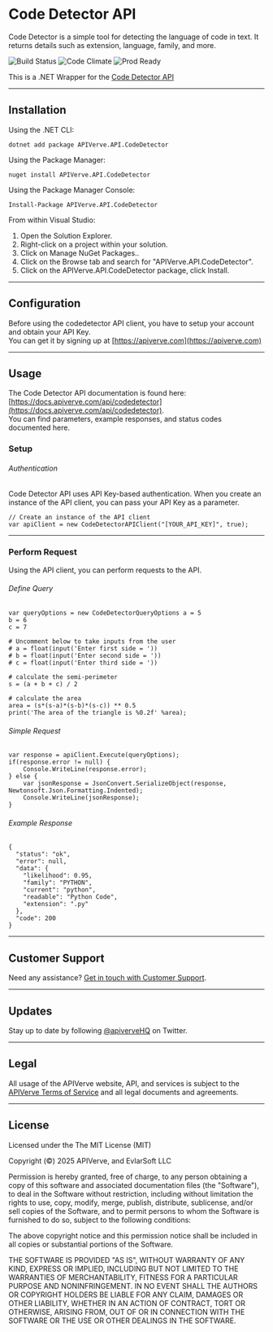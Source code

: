 Code Detector API
============

Code Detector is a simple tool for detecting the language of code in text. It returns details such as extension, language, family, and more.

![Build Status](https://img.shields.io/badge/build-passing-green)
![Code Climate](https://img.shields.io/badge/maintainability-B-purple)
![Prod Ready](https://img.shields.io/badge/production-ready-blue)

This is a .NET Wrapper for the [Code Detector API](https://apiverve.com/marketplace/api/codedetector)

---

## Installation

Using the .NET CLI:
```
dotnet add package APIVerve.API.CodeDetector
```

Using the Package Manager:
```
nuget install APIVerve.API.CodeDetector
```

Using the Package Manager Console:
```
Install-Package APIVerve.API.CodeDetector
```

From within Visual Studio:

1. Open the Solution Explorer.
2. Right-click on a project within your solution.
3. Click on Manage NuGet Packages..
4. Click on the Browse tab and search for "APIVerve.API.CodeDetector".
5. Click on the APIVerve.API.CodeDetector package, click Install.


---

## Configuration

Before using the codedetector API client, you have to setup your account and obtain your API Key.  
You can get it by signing up at [https://apiverve.com](https://apiverve.com)

---

## Usage

The Code Detector API documentation is found here: [https://docs.apiverve.com/api/codedetector](https://docs.apiverve.com/api/codedetector).  
You can find parameters, example responses, and status codes documented here.

### Setup

###### Authentication
Code Detector API uses API Key-based authentication. When you create an instance of the API client, you can pass your API Key as a parameter.

```
// Create an instance of the API client
var apiClient = new CodeDetectorAPIClient("[YOUR_API_KEY]", true);
```

---


### Perform Request
Using the API client, you can perform requests to the API.

###### Define Query

```
var queryOptions = new CodeDetectorQueryOptions a = 5
b = 6
c = 7

# Uncomment below to take inputs from the user
# a = float(input('Enter first side = '))
# b = float(input('Enter second side = '))
# c = float(input('Enter third side = '))

# calculate the semi-perimeter
s = (a + b + c) / 2

# calculate the area
area = (s*(s-a)*(s-b)*(s-c)) ** 0.5
print('The area of the triangle is %0.2f' %area);
```

###### Simple Request

```
var response = apiClient.Execute(queryOptions);
if(response.error != null) {
	Console.WriteLine(response.error);
} else {
    var jsonResponse = JsonConvert.SerializeObject(response, Newtonsoft.Json.Formatting.Indented);
    Console.WriteLine(jsonResponse);
}
```

###### Example Response

```
{
  "status": "ok",
  "error": null,
  "data": {
    "likelihood": 0.95,
    "family": "PYTHON",
    "current": "python",
    "readable": "Python Code",
    "extension": ".py"
  },
  "code": 200
}
```

---

## Customer Support

Need any assistance? [Get in touch with Customer Support](https://apiverve.com/contact).

---

## Updates
Stay up to date by following [@apiverveHQ](https://twitter.com/apiverveHQ) on Twitter.

---

## Legal

All usage of the APIVerve website, API, and services is subject to the [APIVerve Terms of Service](https://apiverve.com/terms) and all legal documents and agreements.

---

## License
Licensed under the The MIT License (MIT)

Copyright (&copy;) 2025 APIVerve, and EvlarSoft LLC

Permission is hereby granted, free of charge, to any person obtaining a copy of this software and associated documentation files (the "Software"), to deal in the Software without restriction, including without limitation the rights to use, copy, modify, merge, publish, distribute, sublicense, and/or sell copies of the Software, and to permit persons to whom the Software is furnished to do so, subject to the following conditions:

The above copyright notice and this permission notice shall be included in all copies or substantial portions of the Software.

THE SOFTWARE IS PROVIDED "AS IS", WITHOUT WARRANTY OF ANY KIND, EXPRESS OR IMPLIED, INCLUDING BUT NOT LIMITED TO THE WARRANTIES OF MERCHANTABILITY, FITNESS FOR A PARTICULAR PURPOSE AND NONINFRINGEMENT. IN NO EVENT SHALL THE AUTHORS OR COPYRIGHT HOLDERS BE LIABLE FOR ANY CLAIM, DAMAGES OR OTHER LIABILITY, WHETHER IN AN ACTION OF CONTRACT, TORT OR OTHERWISE, ARISING FROM, OUT OF OR IN CONNECTION WITH THE SOFTWARE OR THE USE OR OTHER DEALINGS IN THE SOFTWARE.